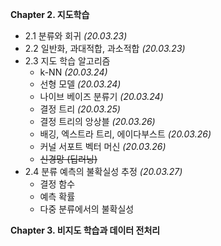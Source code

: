 __Chapter 2. 지도학습__
* 2.1 분류와 회귀 _(20.03.23)_
* 2.2 일반화, 과대적합, 과소적합 _(20.03.23)_
* 2.3 지도 학습 알고리즘
  * k-NN _(20.03.24)_
  * 선형 모델 _(20.03.24)_
  * 나이브 베이즈 분류기 _(20.03.24)_
  * 결정 트리 _(20.03.25)_
  * 결정 트리의 앙상블 _(20.03.26)_
  * 배깅, 엑스트라 트리, 에이다부스트 _(20.03.26)_
  * 커널 서포트 벡터 머신 _(20.03.26)_
  * ~~신경망 (딥러닝)~~
* 2.4 분류 예측의 불확실성 추정 _(20.03.27)_
  * 결정 함수 
  * 예측 확률 
  * 다중 분류에서의 불확실성
  
__Chapter 3. 비지도 학습과 데이터 전처리__

